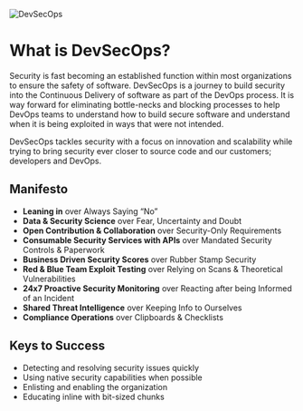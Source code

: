 ![DevSecOps](./_images/devsecops.png)
# What is DevSecOps?

Security is fast becoming an established function within most organizations to ensure the safety of software.  DevSecOps is a journey to build security into the Continuous Delivery of software as part of the DevOps process.  It is way forward for eliminating bottle-necks and blocking processes to help DevOps teams to understand how to build secure software and understand when it is being exploited in ways that were not intended.  

DevSecOps tackles security with a focus on innovation and scalability while trying to bring security ever closer to source code and our customers; developers and DevOps.  


## Manifesto

- **Leaning in** over Always Saying “No”
- **Data & Security Science** over Fear, Uncertainty and Doubt
- **Open Contribution & Collaboration** over Security-Only Requirements
- **Consumable Security Services with APIs** over Mandated Security Controls & Paperwork
- **Business Driven Security Scores** over Rubber Stamp Security
- **Red & Blue Team Exploit Testing** over Relying on Scans & Theoretical Vulnerabilities
- **24x7 Proactive Security Monitoring** over Reacting after being Informed of an Incident
- **Shared Threat Intelligence** over Keeping Info to Ourselves
- **Compliance Operations** over Clipboards & Checklists

## Keys to Success

- Detecting and resolving security issues quickly
- Using native security capabilities when possible
- Enlisting and enabling the organization
- Educating inline with bit-sized chunks
